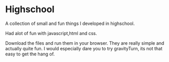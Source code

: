 # Highschool
A collection of small and fun things I developed in highschool.

Had alot of fun with javascript,html and css. 

Download the files and run them in your browser. They are really simple and actually quite fun. 
I would especially dare you to try gravityTurn, its not that easy to get the hang of.

